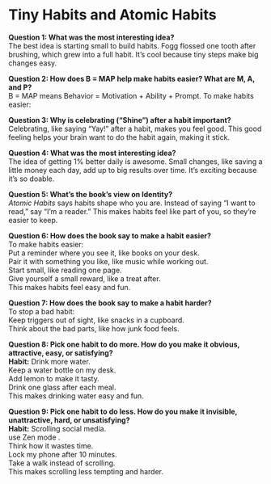 # Tiny Habits and Atomic Habits

**Question 1: What was the most interesting idea?**  
The best idea is starting small to build habits. Fogg flossed one tooth after brushing, which grew into a full habit. It’s cool because tiny steps make big changes easy.

**Question 2: How does B = MAP help make habits easier? What are M, A, and P?**  
B = MAP means Behavior = Motivation + Ability + Prompt. To make habits easier:  

**Question 3: Why is celebrating (“Shine”) after a habit important?**  
Celebrating, like saying “Yay!” after a habit, makes you feel good. This good feeling helps your brain want to do the habit again, making it stick.

**Question 4: What was the most interesting idea?**  
The idea of getting 1% better daily is awesome. Small changes, like saving a little money each day, add up to big results over time. It’s exciting because it’s so doable.

**Question 5: What’s the book’s view on Identity?**  
*Atomic Habits* says habits shape who you are. Instead of saying “I want to read,” say “I’m a reader.” This makes habits feel like part of you, so they’re easier to keep.

**Question 6: How does the book say to make a habit easier?**  
To make habits easier:  
Put a reminder where you see it, like books on your desk.  
Pair it with something you like, like music while working out.  
Start small, like reading one page.  
Give yourself a small reward, like a treat after.  
This makes habits feel easy and fun.

**Question 7: How does the book say to make a habit harder?**  
To stop a bad habit:  
Keep triggers out of sight, like snacks in a cupboard.  
Think about the bad parts, like how junk food feels.  

**Question 8: Pick one habit to do more. How do you make it obvious, attractive, easy, or satisfying?**  
**Habit:** Drink more water.  
Keep a water bottle on my desk.  
Add lemon to make it tasty.  
Drink one glass after each meal.   
This makes drinking water easy and fun.

**Question 9: Pick one habit to do less. How do you make it invisible, unattractive, hard, or unsatisfying?**  
**Habit:** Scrolling social media.  
use Zen mode .  
Think how it wastes time.  
Lock my phone after 10 minutes.  
Take a walk instead of scrolling.  
This makes scrolling less tempting and harder.